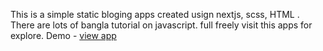 This is a simple static bloging apps created usign nextjs, scss, HTML . There are lots of bangla tutorial on javascript.
full freely visit this apps for explore.
Demo - [view app](https://shakilbabu.vercel.app)
